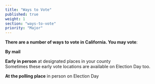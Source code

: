 ```yaml
---
title: "Ways to Vote"
published: true
weight: 1
section: "ways-to-vote"
priority: "Major"
---
```

**There are a number of ways to vote in California. You may vote**:  

**By mail**   

**Early in person** at designated places in your county  
Sometimes these early vote locations are available on Election Day too.  

**At the polling place** in person on Election Day

